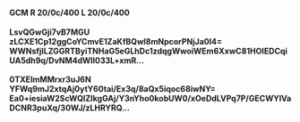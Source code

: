 #### GCM R 20/0c/400 L 20/0c/400
**LsvQGwGji7vB7MGU**<br/>**zLCXE1Cp12ggCoYCmvE1ZaKfBQwl8mNpcorPNjJa0l4=**<br/>**WWNsfjILZGGRTByiTNHaG5eGLhDc1zdqgWwoiWEm6XxwC81HOIEDCqiUA5dh9q/DvNM4dWIl033L+xmR...**<br/><br/>
**0TXEImMMrxr3uJ6N**<br/>**YFWq9mJ2xtqAj0ytY60tai/Ex3q/8aQx5iqoc68iwNY=**<br/>**Ea0+iesiaW2ScWQIZIkgGAj/Y3nYho0kobUW0/xOeDdLVPq7P/GECWYlVaDCNR3puXq/30WJ/zLHRYRQ...**